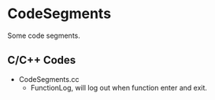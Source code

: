 # CodeSegments
Some code segments.

## C/C++ Codes
* CodeSegments.cc
    * FunctionLog, will log out when function enter and exit.
